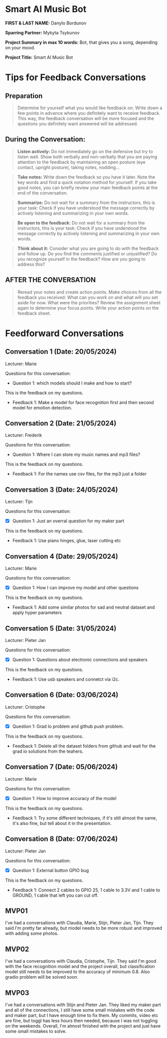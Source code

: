 # Smart AI Music Bot

**FIRST & LAST NAME:** Danylo Bordunov

**Sparring Partner:** Mykyta Tsykunov

**Project Summary in max 10 words:** Bot, that gives you a song, depending on your mood.

**Project Title:** Smart AI Music Bot

# Tips for Feedback Conversations

## Preparation

> Determine for yourself what you would like feedback on. Write down a few points in advance where you definitely want to receive feedback. This way, the feedback conversation will be more focused and the questions you definitely want answered will be addressed.

## During the Conversation:

> **Listen actively:** Do not immediately go on the defensive but try to listen well. Show both verbally and non-verbally that you are paying attention to the feedback by maintaining an open posture (eye contact, upright posture), taking notes, nodding...

> **Take notes:** Write down the feedback so you have it later. Note the key words and find a quick notation method for yourself. If you take good notes, you can briefly review your main feedback points at the end of the conversation.

> **Summarize:** Do not wait for a summary from the instructors, this is your task: Check if you have understood the message correctly by actively listening and summarizing in your own words.

> **Be open to the feedback:** Do not wait for a summary from the instructors, this is your task: Check if you have understood the message correctly by actively listening and summarizing in your own words.

> **Think about it:** Consider what you are going to do with the feedback and follow up. Do you find the comments justified or unjustified? Do you recognize yourself in the feedback? How are you going to address this?

## AFTER THE CONVERSATION

> Reread your notes and create action points. Make choices from all the feedback you received: What can you work on and what will you set aside for now. What were the priorities? Review the assignment sheet again to determine your focus points. Write your action points on the feedback sheet.

# Feedforward Conversations

## Conversation 1 (Date: 20/05/2024)

Lecturer: Marie

Questions for this conversation:

- Question 1: which models should I make and how to start?

This is the feedback on my questions.

- Feedback 1: Make a model for face recognition first and then second model for emotion detection.

## Conversation 2 (Date: 21/05/2024)

Lecturer: Frederik

Questions for this conversation:

- Question 1: Where I can store my music names and mp3 files?

This is the feedback on my questions.

- Feedback 1: For the names use csv files, for the mp3 just a folder

## Conversation 3 (Date: 24/05/2024)

Lecturer: Tijn

Questions for this conversation:

- [x] Question 1: Just an overral question for my maker part

This is the feedback on my questions.

- Feedback 1: Use piano hinges, glue, laser cutting etc


## Conversation 4 (Date: 29/05/2024)

Lecturer: Marie

Questions for this conversation:

- [x] Question 1: How I can improve my model and other questions

This is the feedback on my questions.

- Feedback 1: Add some similar photos for sad and neutral dataset and apply hyper parameters


## Conversation 5 (Date: 31/05/2024)

Lecturer: Pieter Jan

Questions for this conversation:

- [x] Question 1: Questions about electronic connections and speakers 

This is the feedback on my questions.

- Feedback 1: Use usb speakers and connetct via i2c.

## Conversation 6 (Date: 03/06/2024)

Lecturer: Cristophe

Questions for this conversation:

- [x] Question 1: Grad Io problem and github push problem.

This is the feedback on my questions.

- Feedback 1: Delete all the dataset folders from github and wait for the grad io solutions from the teahers.

## Conversation 7 (Date: 05/06/2024)

Lecturer: Marie

Questions for this conversation:

- [x] Question 1: How to improve accuracy of the model

This is the feedback on my questions.

- Feedback 1: Try some different techniques, if it's still almost the same, it's also fine, but tell about it in the presentation.

## Conversation 8 (Date: 07/06/2024)

Lecturer: Pieter Jan

Questions for this conversation:

- [x] Question 1: External button GPIO bug

This is the feedback on my questions.

- Feedback 1: Connect 2 cables to GPIO 25, 1 cable to 3.3V and 1 cable to GROUND, 1 cable that left you can cut off.

## MVP01
I've had a conversations with Claudia, Marie, Stijn, Pieter Jan, Tijn. They said I'm pretty far already, but model needs to be more robust and improved with adding some photos.

## MVP02
I've had a conversations with Claudia, Cristophe, Tijn. They said I'm good with the face recognition model and the project overall, but classification model still needs to be improved to the accuracy of minimum 0.8. Also gradio problem will be solved soon.

## MVP03
I've had a conversations with Stijn and Pieter Jan. They liked my maker part and all of the connections, I still have some small mistakes with the code and maker part, but I have enough time to fix them. My commits, video etc are fine, but toggl has less hours then needed, because I was not toggling on the weekends. Overall, I'm almost finished with the project and just have some small mistakes to solve.